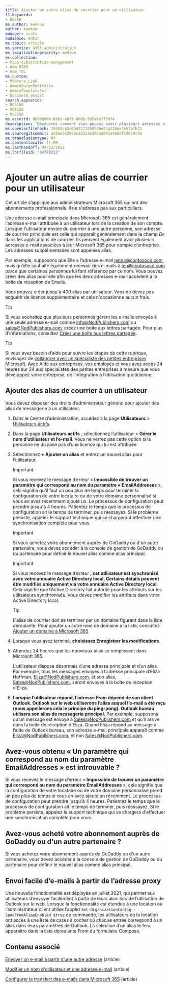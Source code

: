 ```yaml
---
title: Ajouter un autre alias de courrier pour un utilisateur
f1.keywords:
- NOCSH
ms.author: kwekua
author: kwekua
manager: scotv
audience: Admin
ms.topic: article
ms.service: o365-administration
ms.localizationpriority: medium
ms.collection:
- M365-subscription-management
- Adm_O365
- Adm_TOC
ms.custom:
- MSStore_Link
- AdminSurgePortfolio
- AdminTemplateSet
- business_assist
search.appverid:
- BCS160
- MET150
- MOE150
ms.assetid: 0b0bd900-68b1-4bf5-808b-5d240a7739f4
description: 'Découvrez comment vous pouvez avoir plusieurs adresses e-mail, appelées alias de messagerie, associées à votre Microsoft 365 pour compte d’entreprise. '
ms.openlocfilehash: 19303cb2c60455713595dbe23a23bae7e57efb71
ms.sourcegitcommit: ac0ae5c2888e2b323e36bad041a4abef196c9c96
ms.translationtype: MT
ms.contentlocale: fr-FR
ms.lasthandoff: 04/12/2022
ms.locfileid: "64780212"
---
```

# <a name="add-another-email-alias-for-a-user"></a>Ajouter un autre alias de courrier pour un utilisateur
  
Cet article s’applique aux administrateurs Microsoft 365 qui ont des abonnements professionnels. Il ne s'adresse pas aux particuliers.
  
Une adresse e-mail principale dans Microsoft 365 est généralement l’adresse e-mail attribuée à un utilisateur lors de la création de son compte. Lorsque l'utilisateur envoie du courrier à une autre personne, son adresse de courrier principale est celle qui apparaît généralement dans le champ  *De*  dans les applications de courrier. Ils peuvent également avoir plusieurs adresses e-mail associées à leur Microsoft 365 pour compte d’entreprise. Les adresses supplémentaires sont appelées alias. 
  
Par exemple, supposons que Elle a l’adresse e-mail jenna@contosoco.com, mais qu’elle souhaite également recevoir des e-mails à jen@contosoco.com parce que certaines personnes lui font référence par ce nom. Vous pouvez créer des alias pour elle afin que les deux adresses e-mail accèdent à la boîte de réception de Emails.
  
Vous pouvez créer jusqu'à 400 alias par utilisateur. Vous ne devez pas acquérir de licence supplémentaire et cela n'occasionne aucun frais.
  
> [!Tip]
> Si vous souhaitez que plusieurs personnes gèrent les e-mails envoyés à une seule adresse e-mail comme info@NodPublishers.com ou sales@NodPublishers.com, créez une boîte aux lettres partagée. Pour plus d’informations, consultez [Créer une boîte aux lettres partagée](create-a-shared-mailbox.md).

> [!TIP]
> Si vous avez besoin d’aide pour suivre les étapes de cette rubrique, envisagez de [collaborer avec un spécialiste des petites entreprises Microsoft](https://go.microsoft.com/fwlink/?linkid=2186871). Avec Aide aux entreprises, vos employés et vous avez accès 24 heures sur 24 aux spécialistes des petites entreprises à mesure que vous développez votre entreprise, de l’intégration à l’utilisation quotidienne.
  
## <a name="add-email-aliases-to-a-user"></a>Ajouter des alias de courrier à un utilisateur

Vous devez disposer des droits d’administrateur général pour ajouter des alias de messagerie à un utilisateur.

1. Dans le Centre d’administration, accédez à la page **Utilisateurs** \> <a href="https://go.microsoft.com/fwlink/p/?linkid=834822" target="_blank">Utilisateurs actifs</a>.

2. Dans la page **Utilisateurs actifs** , sélectionnez l’utilisateur > **Gérer le nom d’utilisateur et l’e-mail**. Vous ne verrez pas cette option si la personne ne dispose pas d’une licence qui lui est attribuée. 
    
3. Sélectionnez **+ Ajouter un alias** et entrez un nouvel alias pour l’utilisateur.   
    
    > [!Important] 
    > Si vous recevez le message d’erreur « **Impossible de trouver un paramètre qui correspond au nom du paramètre « EmailAddresses** », cela signifie qu’il faut un peu plus de temps pour terminer la configuration de votre locataire ou de votre domaine personnalisé si vous en avez récemment ajouté un. Le processus de configuration peut prendre jusqu'à 4 heures. Patientez le temps que le processus de configuration ait le temps de terminer, puis réessayez. Si le problème persiste, appelez le support technique qui se chargera d'effectuer une synchronisation complète pour vous.
    
  
    > [!IMPORTANT]
    > Si vous achetez votre abonnement auprès de GoDaddy ou d'un autre partenaire, vous devez accéder à la console de gestion de GoDaddy ou du partenaire pour définir le nouvel alias comme alias principal. 


   > [!IMPORTANT]
   >  Si vous recevez le message d’erreur **, cet utilisateur est synchronisé avec votre annuaire Active Directory local. Certains détails peuvent être modifiés uniquement via votre annuaire Active Directory local**. Cela signifie que l’Active Directory fait autorité pour les attributs sur les utilisateurs synchronisés. Vous devez modifier les attributs dans votre Active Directory local.
  
    > [!TIP]
    > L'alias de courrier doit se terminer par un domaine figurant dans la liste déroulante. Pour ajouter un autre nom de domaine à la liste, consultez [Ajouter un domaine à Microsoft 365](../setup/add-domain.md). 
  
     
5. Lorsque vous avez terminé, **choisissez Enregistrer les modifications**.
    
6. Attendez 24 heures que les nouveaux alias se remplissent dans Microsoft 365.
    
    L’utilisateur dispose désormais d’une adresse principale et d’un alias. Par exemple, tous les messages envoyés à l’adresse principale d’Eliza Hoffman, Eliza@NodPublishers.com, et son alias, Sales@NodPublishers.com, seront envoyés à la boîte de réception d’Eliza.
    
  
7. **Lorsque l’utilisateur répond, l’adresse *From* dépend de son client Outlook. Outlook sur le web utiliserons l’alias auquel l’e-mail a été reçu (nous appellerons cela le principe du ping-pong). Outlook bureau utilisera son alias de messagerie principal.** Par exemple, supposons qu’un message est envoyé à Sales@NodPublishers.com et qu’il arrive dans la boîte de réception d’Eliza. Quand Eliza répond au message à l’aide de Outlook bureau, son adresse e-mail principale apparaît comme Eliza@NodPublishers.com, et non Sales@NodPublishers.com.
    
## <a name="did-you-get-a-parameter-cannot-be-found-that-matches-parameter-name-emailaddresses"></a>Avez-vous obtenu « Un paramètre qui correspond au nom du paramètre EmailAddresses » est introuvable ?

Si vous recevez le message d’erreur « **Impossible de trouver un paramètre qui correspond au nom du paramètre EmailAddresses** », cela signifie que la configuration de votre locataire ou de votre domaine personnalisé prend un peu plus de temps si vous en avez ajouté un récemment. Le processus de configuration peut prendre jusqu'à 4 heures. Patientez le temps que le processus de configuration ait le temps de terminer, puis réessayez. Si le problème persiste, appelez le support technique qui se chargera d'effectuer une synchronisation complète pour vous.
  
## <a name="did-you-purchase-your-subscription-from-godaddy-or-another-partner"></a>Avez-vous acheté votre abonnement auprès de GoDaddy ou d'un autre partenaire ?


Si vous achetez votre abonnement auprès de GoDaddy ou d'un autre partenaire, vous devez accéder à la console de gestion de GoDaddy ou du partenaire pour définir le nouvel alias comme alias principal.

## <a name="sending-email-from-the-proxy-address-easily"></a>Envoi facile d’e-mails à partir de l’adresse proxy

Une nouvelle fonctionnalité est déployée en juillet 2021, qui permet aux utilisateurs d’envoyer facilement à partir de leurs alias lors de l’utilisation de Outlook sur le web. Lorsque la fonctionnalité est étendue à une location où l’administrateur client utilise l’applet `Set-OrganizationConfig -SendFromAliasEnabled $true` de commande, les utilisateurs de la location ont accès à une liste de cases à cocher où chaque entrée correspond à un alias dans leurs paramètres de Outlook. La sélection d’un alias le fera apparaître dans la liste déroulante From du formulaire Compose.
  
## <a name="related-content"></a>Contenu associé

[Envoyer un e-mail à partir d’une autre adresse](https://support.microsoft.com/office/ccba89cb-141c-4a36-8c56-6d16a8556d2e) (article)

[Modifier un nom d’utilisateur et une adresse e-mail](../add-users/change-a-user-name-and-email-address.md) (article)

[Configurer le transfert des e-mails dans Microsoft 365](configure-email-forwarding.md) (article)
